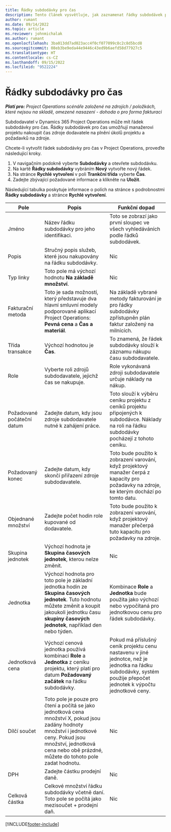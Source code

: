 ```yaml
---
title: Řádky subdodávky pro čas
description: Tento článek vysvětluje, jak zaznamenat řádky subdodávek pro čas a zaznamenat nákup času od dodavatelů.
author: rumant
ms.date: 09/14/2022
ms.topic: article
ms.reviewer: johnmichalak
ms.author: rumant
ms.openlocfilehash: 3ba013dd7ad023acc4f0cf077099c8c2c8d5bcd8
ms.sourcegitcommit: 08eb3be9eda44e9446c43ed9b6aefd58d77927c5
ms.translationtype: HT
ms.contentlocale: cs-CZ
ms.lasthandoff: 09/15/2022
ms.locfileid: "9522224"
---
```

# <a name="subcontract-lines-for-time"></a>Řádky subdodávky pro čas

_**Platí pro:** Project Operations scénáře založené na zdrojích / položkách, které nejsou na skladě, omezené nasazení - dohoda o pro forma fakturaci_

Subdodavatel v Dynamics 365 Project Operations může mít řádek subdodávky pro čas. Řádky subdodávek pro čas umožňují manažerovi projektu nakoupit čas zdroje dodavatele na plnění úkolů projektu a požadavků na zdroje.

Chcete-li vytvořit řádek subdodávky pro čas v Project Operations, proveďte následující kroky.

1. V navigačním podokně vyberte **Subdodávky** a otevřete subdodávku.
2. Na kartě **Řádky subdodávky** vybráním **Nový** vytvořte nový řádek.
3. Na stránce **Rychlé vytvoření** v poli **Trankční třída** vyberte **Čas**.
4. Zadejte zbývající požadované informace a klikněte na **Uložit**.

  Následující tabulka poskytuje informace o polích na stránce s podrobnostmi **Řádky subdodávky** a stránce **Rychlé vytvoření**.

| **Pole** | **Popis** | **Funkční dopad** |
| --- | --- | --- |
| Jméno | Název řádku subdodávky pro jeho identifikaci. | Toto se zobrazí jako první sloupec ve všech vyhledáváních podle řádků subdodávek. |
| Popis | Stručný popis služeb, které jsou nakupovány na řádku subdodávky. |Nic |
| Typ linky |   Toto pole má výchozí hodnotu **Na základě množství**.| Nic |
| Fakturační metoda | Toto je sada možností, který představuje dva hlavní smluvní modely podporované aplikací Project Operations: **Pevná cena** a **Čas a materiál**. | Na základě vybrané metody fakturování je pro řádky subdodávky zpřístupněn plán faktur založený na milnících. |
| Třída transakce | Výchozí hodnotou je **Čas**. | To znamená, že řádek subdodávky slouží k záznamu nákupu času subdodavatele. |
| Role | Vyberte roli zdrojů subdodavatele, jejichž čas se nakupuje. | Role vykonávaná zdroji subdodavatele určuje náklady na nákup. |
| Požadované počáteční datum | Zadejte datum, kdy jsou zdroje subdodavatele nutné k zahájení práce. | Toto slouží k výběru ceníku projektu z ceníků projektu připojených k subdodávce. Náklady na roli na řádku subdodávky pocházejí z tohoto ceníku. |
| Požadovaný konec | Zadejte datum, kdy skončí přiřazení zdroje subdodavatele. | Toto bude použito k zobrazení varování, když projektový manažer čerpá z kapacity pro požadavky na zdroje, ke kterým dochází po tomto datu. |
| Objednané množství | Zadejte počet hodin role kupované od dodavatele. | Toto bude použito k zobrazení varování, když projektový manažer přečerpá tuto kapacitu pro požadavky na zdroje. |
| Skupina jednotek | Výchozí hodnota je **Skupina časových jednotek**, kterou nelze změnit. | Nic|
| Jednotka | Výchozí hodnota pro toto pole je základní jednotka hodin ze **Skupina časových jednotek**. Tuto hodnotu můžete změnit a koupit jakoukoli jednotku času **skupiny časových jednotek**, například den nebo týden. | Kombinace **Role** a **Jednotka** bude použita jako výchozí nebo vypočítaná pro jednotkovou cenu pro řádek subdodávky. |
| Jednotková cena | Výchozí cenová jednotka používá kombinaci **Role** a **Jednotka** z ceníku projektu, který platí pro datum **Požadovaný začátek** na řádku subdodávky. | Pokud má příslušný ceník projektu cenu nastavenu v jiné jednotce, než je jednotka na řádku subdodávky, systém použije přepočet jednotek k výpočtu jednotkové ceny. |
| Dílčí součet |    Toto pole je pouze pro čtení a počítá se jako jednotková cena množství X, pokud jsou zadány hodnoty množství i jednotkové ceny. Pokud jsou množství, jednotková cena nebo obě prázdné, můžete do tohoto pole zadat hodnotu. | Nic|
| DPH |   Zadejte částku prodejní daně. |Nic |
| Celková částka | Celkové množství řádku subdodávky včetně daní. Toto pole se počítá jako mezisoučet + prodejní daň.|Nic |

[!INCLUDE[footer-include](../../includes/footer-banner.md)]
